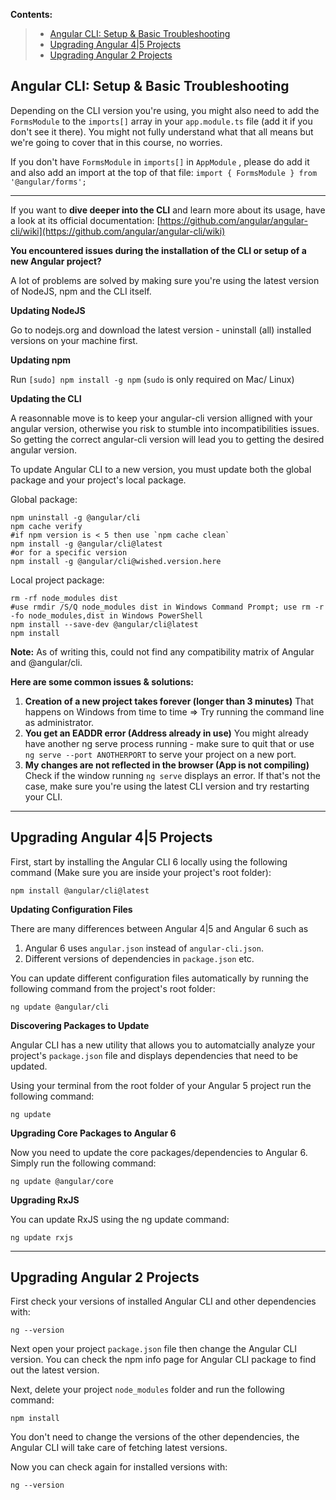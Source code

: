 **Contents:**

> * [Angular CLI: Setup & Basic Troubleshooting](https://github.com/cosmicdev2016/angular-sessions/blob/master/Day-1_Angular_CLI.md#angular-cli-setup--basic-troubleshooting)
> * [Upgrading Angular 4|5 Projects](https://github.com/cosmicdev2016/angular-sessions/blob/master/Day-1_Angular_CLI.md#upgrading-angular-45-projects)
> * [Upgrading Angular 2 Projects](https://github.com/cosmicdev2016/angular-sessions/blob/master/Day-1_Angular_CLI.md#upgrading-angular-2-projects)

## Angular CLI: Setup & Basic Troubleshooting

Depending on the CLI version you're using, you might also need to add the `FormsModule`  to the `imports[]`  array in your `app.module.ts`  file (add it if you don't see it there). You might not fully understand what that all means but we're going to cover that in this course, no worries.

If you don't have `FormsModule`  in `imports[]`  in `AppModule` , please do add it and also add an import at the top of that file: `import { FormsModule } from '@angular/forms';` 

-----

If you want to **dive deeper into the CLI** and learn more about its usage, have a look at its official documentation: [https://github.com/angular/angular-cli/wiki](https://github.com/angular/angular-cli/wiki)

**You encountered issues during the installation of the CLI or setup of a new Angular project?**

A lot of problems are solved by making sure you're using the latest version of NodeJS, npm and the CLI itself.

**Updating NodeJS**

Go to nodejs.org and download the latest version - uninstall (all) installed versions on your machine first.

**Updating npm**

Run `[sudo] npm install -g npm`  (`sudo`  is only required on Mac/ Linux)

**Updating the CLI**

A reasonnable move is to keep your angular-cli version alligned with your angular version, otherwise you risk to stumble into incompatibilities issues. So getting the correct angular-cli version will lead you to getting the desired angular version.

To update Angular CLI to a new version, you must update both the global package and your project's local package.

Global package:
```
npm uninstall -g @angular/cli
npm cache verify
#if npm version is < 5 then use `npm cache clean` 
npm install -g @angular/cli@latest
#or for a specific version
npm install -g @angular/cli@wished.version.here
```

Local project package:
```
rm -rf node_modules dist
#use rmdir /S/Q node_modules dist in Windows Command Prompt; use rm -r -fo node_modules,dist in Windows PowerShell 
npm install --save-dev @angular/cli@latest
npm install
```

**Note:** As of writing this, could not find any compatibility matrix of Angular and @angular/cli.

**Here are some common issues & solutions:**

1. **Creation of a new project takes forever (longer than 3 minutes)**
That happens on Windows from time to time => Try running the command line as administrator.
2. **You get an EADDR error (Address already in use)**
You might already have another ng serve process running - make sure to quit that or use `ng serve --port ANOTHERPORT`  to serve your project on a new port.
3. **My changes are not reflected in the browser (App is not compiling)**
Check if the window running `ng serve`  displays an error. If that's not the case, make sure you're using the latest CLI version and try restarting your CLI.

-----

## Upgrading Angular 4|5 Projects

First, start by installing the Angular CLI 6 locally using the following command (Make sure you are inside your project's root folder):

`npm install @angular/cli@latest`

**Updating Configuration Files**

There are many differences between Angular 4|5 and Angular 6 such as

1. Angular 6 uses `angular.json` instead of `angular-cli.json`.
2. Different versions of dependencies in `package.json` etc.

You can update different configuration files automatically by running the following command from the project's root folder:

`ng update @angular/cli`

**Discovering Packages to Update**

Angular CLI has a new utility that allows you to automatcially analyze your project's `package.json` file and displays dependencies that need to be updated.

Using your terminal from the root folder of your Angular 5 project run the following command:

`ng update`

**Upgrading Core Packages to Angular 6**

Now you need to update the core packages/dependencies to Angular 6. Simply run the following command:

`ng update @angular/core`

**Upgrading RxJS**

You can update RxJS using the ng update command:

`ng update rxjs`

-----

## Upgrading Angular 2 Projects

First check your versions of installed Angular CLI and other dependencies with:

`ng --version` 

Next open your project `package.json` file then change the Angular CLI version. You can check the npm info page for Angular CLI package to find out the latest version.

Next, delete your project `node_modules` folder and run the following command:

`npm install`

You don't need to change the versions of the other dependencies, the Angular CLI will take care of fetching latest versions.

Now you can check again for installed versions with:

`ng --version` 
